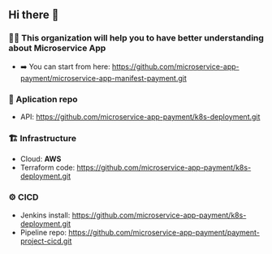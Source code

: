 ## Hi there 👋
### 🙋‍♀️ This organization will help you to have better understanding about Microservice App
- ➡️ You can start from here: https://github.com/microservice-app-payment/microservice-app-manifest-payment.git

### 🧱 Aplication repo
- API: https://github.com/microservice-app-payment/k8s-deployment.git
### 🏗️ Infrastructure
- Cloud: **AWS**
- Terraform code: https://github.com/microservice-app-payment/k8s-deployment.git
### ⚙️ CICD
- Jenkins install: https://github.com/microservice-app-payment/k8s-deployment.git
- Pipeline repo: https://github.com/microservice-app-payment/payment-project-cicd.git
<!--

**Here are some ideas to get you started:**

🙋‍♀️ A short introduction - what is your organization all about?
🌈 Contribution guidelines - how can the community get involved?
👩‍💻 Useful resources - where can the community find your docs? Is there anything else the community should know?
🍿 Fun facts - what does your team eat for breakfast?
🧙 Remember, you can do mighty things with the power of [Markdown](https://docs.github.com/github/writing-on-github/getting-started-with-writing-and-formatting-on-github/basic-writing-and-formatting-syntax)
-->
